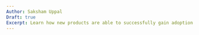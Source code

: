 ```yaml
---
Author: Saksham Uppal
Draft: true
Excerpt: Learn how new products are able to successfully gain adoption. This module introduces popular innovation concepts including the innovation adoption lifecycle, the "chasm" concept, the four gears model, and disruptive innovation.
---
```

